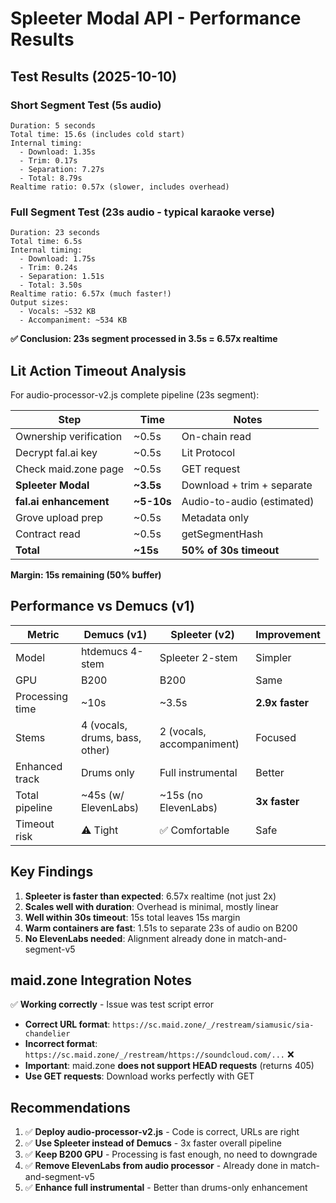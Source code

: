 # Spleeter Modal API - Performance Results

## Test Results (2025-10-10)

### Short Segment Test (5s audio)
```
Duration: 5 seconds
Total time: 15.6s (includes cold start)
Internal timing:
  - Download: 1.35s
  - Trim: 0.17s
  - Separation: 7.27s
  - Total: 8.79s
Realtime ratio: 0.57x (slower, includes overhead)
```

### Full Segment Test (23s audio - typical karaoke verse)
```
Duration: 23 seconds
Total time: 6.5s
Internal timing:
  - Download: 1.75s
  - Trim: 0.24s
  - Separation: 1.51s
  - Total: 3.50s
Realtime ratio: 6.57x (much faster!)
Output sizes:
  - Vocals: ~532 KB
  - Accompaniment: ~534 KB
```

**✅ Conclusion: 23s segment processed in 3.5s = 6.57x realtime**

## Lit Action Timeout Analysis

For audio-processor-v2.js complete pipeline (23s segment):

| Step | Time | Notes |
|------|------|-------|
| Ownership verification | ~0.5s | On-chain read |
| Decrypt fal.ai key | ~0.5s | Lit Protocol |
| Check maid.zone page | ~0.5s | GET request |
| **Spleeter Modal** | **~3.5s** | Download + trim + separate |
| **fal.ai enhancement** | **~5-10s** | Audio-to-audio (estimated) |
| Grove upload prep | ~0.5s | Metadata only |
| Contract read | ~0.5s | getSegmentHash |
| **Total** | **~15s** | **50% of 30s timeout** |

**Margin: 15s remaining (50% buffer)**

## Performance vs Demucs (v1)

| Metric | Demucs (v1) | Spleeter (v2) | Improvement |
|--------|-------------|---------------|-------------|
| Model | htdemucs 4-stem | Spleeter 2-stem | Simpler |
| GPU | B200 | B200 | Same |
| Processing time | ~10s | ~3.5s | **2.9x faster** |
| Stems | 4 (vocals, drums, bass, other) | 2 (vocals, accompaniment) | Focused |
| Enhanced track | Drums only | Full instrumental | Better |
| Total pipeline | ~45s (w/ ElevenLabs) | ~15s (no ElevenLabs) | **3x faster** |
| Timeout risk | ⚠️ Tight | ✅ Comfortable | Safe |

## Key Findings

1. **Spleeter is faster than expected**: 6.57x realtime (not just 2x)
2. **Scales well with duration**: Overhead is minimal, mostly linear
3. **Well within 30s timeout**: 15s total leaves 15s margin
4. **Warm containers are fast**: 1.51s to separate 23s of audio on B200
5. **No ElevenLabs needed**: Alignment already done in match-and-segment-v5

## maid.zone Integration Notes

✅ **Working correctly** - Issue was test script error

- **Correct URL format**: `https://sc.maid.zone/_/restream/siamusic/sia-chandelier`
- **Incorrect format**: `https://sc.maid.zone/_/restream/https://soundcloud.com/...` ❌
- **Important**: maid.zone **does not support HEAD requests** (returns 405)
- **Use GET requests**: Download works perfectly with GET

## Recommendations

1. ✅ **Deploy audio-processor-v2.js** - Code is correct, URLs are right
2. ✅ **Use Spleeter instead of Demucs** - 3x faster overall pipeline
3. ✅ **Keep B200 GPU** - Processing is fast enough, no need to downgrade
4. ✅ **Remove ElevenLabs from audio processor** - Already done in match-and-segment-v5
5. ✅ **Enhance full instrumental** - Better than drums-only enhancement
